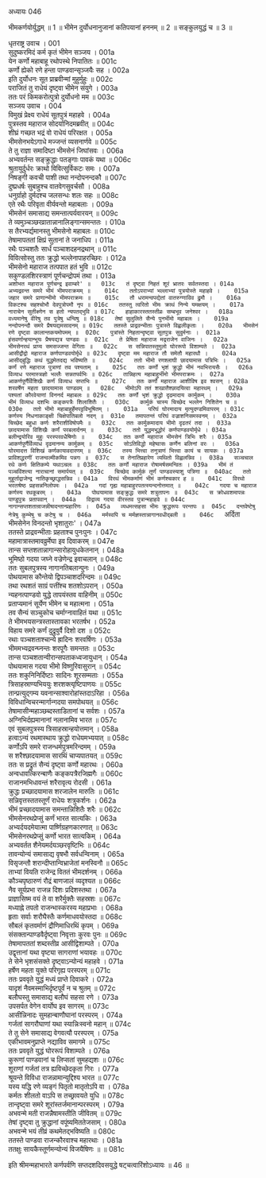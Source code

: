 अध्यायः 046

भीमकर्णयोर्युद्धम् ॥ 1 ॥ भीमेन दुर्योधनानुजानां कतिपयानां हननम् ॥ 2 ॥ सङ्कुलयुद्धं च ॥ 3 ॥

धृतराष्ट्र उवाच ।	001  
सुदुष्करमिदं कर्म कृतं भीमेन सञ्जय ।	001a  
येन कर्णो महाबाहू रथोपस्थे निपातितः ॥	001c  
कर्णो ह्येको रणे हन्ता पाण्डवान्सृञ्जयैः सह ।	002a  
इति दुर्योधनः सूत प्राब्रवीन्मां मुहुर्मुहुः ॥	002c  
पराजितं तु राधेयं दृष्ट्वा भीमेन संयुगे ।	003a  
ततः परं किमकरोत्पुत्रो दुर्योधनो मम ॥	003c  
सञ्जय उवाच ।	004  
विमुखं प्रेक्ष्य राधेयं सूतपुत्रं महाहवे ।	004a  
पुत्रस्तव महाराज सोदर्यानिदमब्रवीत् ॥	004c  
शीघ्रं गच्छत भद्रं वो राधेयं परिरक्षत ।	005a  
भीमसेनभयेऽगाधे मज्जन्तं व्यसनार्णवे ॥	005c  
ते तु राज्ञा समादिष्टा भीमसेनं जिघांसवः ।	006a  
अभ्यवर्तन्त सङ्क्रुद्धाः पतङ्गाः पावकं यथा ॥	006c  
श्रुतायुर्दुर्धरः क्राथो विवित्सुर्विकटः समः ।	007a  
निषङ्गी कवची पाशी तथा नन्दोपनन्दकौ ॥	007c  
दुष्प्रधर्षः सुबाहुश्च वातवेगसुवर्चसौ ।	008a  
धनुर्ग्राहो दुर्मदश्च जलसन्धः शलः सहः ॥	008c  
एते रथैः परिवृता वीर्यवन्तो महाबलाः ।	009a  
भीमसेनं समासाद्य समन्तात्पर्यवारयन् ॥	009c  
ते व्यमुञ्चञ्छरव्रातान्नानालिङ्गान्समन्ततः ।	010a  
स तैरभ्यर्द्यमानस्तु भीमसेनो महाबलः ॥	010c  
तेषामापततां क्षिप्रं सुतानां ते जनाधिप ।	011a  
रथैः पञ्चशतैः सार्धं पञ्चाशदहनद्रथान् ॥	011c  
विवित्सोस्तु ततः क्रुद्धो भल्लेनापाहरच्छिरः ।	012a  
भीमसेनो महाराज तत्पपात हतं भुवि ॥	012c  
सकुण्डलशिरस्त्राणं पूर्णचन्द्रोपमं तथा ।	013a  
`अशोभत महाराज पूर्णचन्द्र इवाम्बरे' ॥	013c  
तं दृष्ट्वा निहतं शूरं भ्रातरः सर्वतस्तदा ।	014a  
अभ्यद्रवन्त समरे भीमं भीमपराक्रमम् ॥	014c  
ततोऽपराभ्यां भल्लाभ्यां पुत्रयोस्ते महाहवे ।	015a  
जहार समरे प्राणान्भीमो भीमपराक्रमः ॥	015c  
तौ धरामन्वपद्येतां वातरुग्णाविव द्रुमौ ।	016a  
विकटश्च सहश्चोभौ देवपुत्रोपमौ नृप ॥	016c  
ततस्तु त्वरितो भीमः क्राथं निन्ये यमक्षयम् ।	017a  
नाराचेन सुतीक्ष्णेन स हतो न्यपतद्भुवि ॥	017c  
हाहाकारस्ततस्तीव्रः सम्बभूव जनेश्वर ।	018a  
वध्यमानेषु वीरेषु तव पुत्रेषु धन्विषु ॥	018c  
तेषां सुलुलिते सैन्ये पुनर्भीमो महाबलः ।	019a  
नन्दोपनन्दौ समरे प्रैषयद्यमसादनम् ॥	019c  
ततस्ते प्राद्रवन्भीताः पुत्रास्ते विह्वलीकृताः ।	020a  
भीमसेनं रणे दृष्ट्वा कालान्तकयमोपमम् ॥	020c  
पुत्रांस्ते निहतान्दृष्ट्वा सूतपुत्रः सुदुर्मनाः ।	021a  
हंसवर्णान्हयान्भूयः प्रैषयद्यत्र पाण्डवः ॥	021c  
ते प्रेषिता महाराज मद्रराजेन वाजिनः ।	022a  
भीमसेनरथं प्राप्य समसज्जन्त वेगिताः ॥	022c  
स सन्निपातस्तुमुलो घोररूपो विशाम्पते ।	023a  
आसीद्रौद्रो महाराज कर्णपाण्डवयोर्मृधे ॥	023c  
दृष्ट्वा मम महाराज तौ समेतौ महारथौ ।	024a  
आसीद्बुद्धिः कथं युद्धमेतदद्य भविष्यति ॥	024c  
ततो भीमो रणश्लाघी छादयामास पत्रिभिः ।	025a  
कर्णं रणे महाराज पुत्राणां तव पश्यताम् ॥	025c  
ततः कर्णो भृशं क्रुद्धो भीमं नवभिरायसैः ।	026a  
विव्याध परमास्त्रज्ञो भल्लैः सन्नतपर्वभिः ॥	026c  
तान्निहत्य महाबाहुर्भीमो भीमपराक्रमः ।	027a  
आकर्णपूर्णैर्विशिखैः कर्णं विव्याध सप्तभिः ॥	027c  
ततः कर्णो महाराज आशीविष इव श्वसन् ।	028a  
शरवर्षेण महता छादयामास पाण्डवम् ॥	028c  
भीमोऽपि ततं शरव्रातैश्छादयित्वा महारथम् ।	029a  
पश्यतां कौरवेयाणां विननर्द महाबलः ॥	029c  
ततः कर्णो भृशं क्रुद्धो दृढमादाय कार्मुकम् ।	030a  
भीमं विव्याध दशभिः कङ्कपत्रैः शिलाशितैः ।	030c  
कार्मुकं चास्य चिच्छेद भल्लेन निशितेन च ॥	030e  
ततो भीमो महाबाहुर्हेमपट्टविभूषितम् ।	031a  
परिघं घोरमादाय मृत्युदण्डमिवापरम् ।	031c  
कर्णस्य निधनाकाङ्क्षी चिक्षेपातिबलो नदन् ॥	031e  
तमापतन्तं परिघं वज्राशनिसमस्वनम् ।	032a  
चिच्छेद बहुधा कर्णः शरैराशीविषोपमैः ॥	032c  
ततः कार्मुकमादाय भीमो दृढतरं तदा ।	033a  
छादयामास विशिखैः कर्णं परबलार्दनम् ॥	033c  
ततो युद्धमभूद्धोरं कर्णपाण्डवयोर्मृधे ।	034a  
बलीन्द्रयोरिव मुहुः परस्परवधैषिणोः ॥	034c  
ततः कर्णो महाराज भीमसेनं त्रिभिः शरैः ।	035a  
आकर्णपूर्णैर्विव्याध दृढमानम्य कार्मुकम् ॥	035c  
सोऽतिविद्धो महेष्वासः कर्णेन बलिनां वरः ।	036a  
घोरमादत्त विशिखं कर्णकायावदारणम् ॥	036c  
तस्य भित्त्वा तनुत्राणं भित्त्वा कायं च सायकः ।	037a  
प्राविशद्धरणीं राजन्वल्मीकमिव पन्नगः ॥	037c  
स तेनातिप्रहारेण व्यथितो विह्वलन्निव ।	038a  
सञ्चचाल रथे कर्णः क्षितिकम्पे यथाऽचलः ॥	038c  
ततः कर्णो महाराज रोषामर्षसमन्वितः ।	039a  
भीमं तं पञ्चविंशत्या नाराचानां समार्पयत् ॥	039c  
चिच्छेद कार्मुकं तूर्णं पाण्डवस्याशु पत्रिणा ॥	040ac  
ततो मुहूर्ताद्राजेन्द्र नातिकृच्छ्राद्धसन्निव ।	041a  
विरथं भीमकर्माणं भीमं कर्णश्चकार ह ॥	041c  
विरथो भरतश्रेष्ठ प्रहसन्ननिलोपमः ।	042a  
गदां गृह्य महाबाहुरपतत्स्यन्दनोत्तमात् ॥	042c  
गदया च महाराज कर्णस्य रथकूबरम् ।	043a  
पोथयामास सङ्क्रुद्धः समरे शत्रुतापनः ॥	043c  
स क्रोधवशमापन्नः पाण्डुपुत्रः प्रतापवान् ।	044a  
विद्राव्य गदया वीरस्तव पुत्रान्महाहवे ॥	044c  
नागान्सप्तशतान्राजन्नीषादन्तान्प्रहारिणः ।	045a  
व्यधमत्सहसा भीमः क्रुद्धरूपः परन्तपः ॥	045c  
दन्तवेष्टेषु नेत्रेषु कुम्भेषु च कटेषु च ।	046a  
मर्मस्वपि च मर्मज्ञस्तान्नागानवधीद्बली ॥	046c  
`अर्दिता भीमसेनेन विनदन्तो भृशातुराः' ।	047a  
ततस्ते प्राद्रवन्भीताः प्रहताश्च पुनःपुनः ।	047c  
महामात्रास्तमावव्रुर्मेघा इव दिवाकरम् ॥	047e  
तान्स सप्तशतान्नागान्सारोहायुधकेतनान् ।	048a  
भूमिष्ठो गदया जघ्ने वज्रेणेन्द्र इवाचलान् ॥	048c  
ततः सुबलपुत्रस्य नागानतिबलान्पुनः ।	049a  
पोथयामास कौन्तेयो द्विपञ्चाशदरिन्दमः ॥	049c  
तथा रथशतं साग्रं पत्तींश्च शतशोऽपरान् ।	050a  
न्यहनत्पाण्डवो युद्धे तापयंस्तव वाहिनीम् ॥	050c  
प्रताप्यमानं सूर्येण भीमेन च महात्मना ।	051a  
तव सैन्यं सञ्चुकोच चर्माग्नावाहितं यथा ॥	051c  
ते भीमभयसन्त्रस्तास्तावका भरतर्षभ ।	052a  
विहाय समरे कर्णं दुद्रुवुर्वै दिशो दश ॥	052c  
रथाः पञ्चशताश्चान्ये ह्रादिनः शरवर्षिणः ।	053a  
भीममभ्यद्रवन्घ्नन्तः शरपूगैः समन्ततः ॥	053c  
तान्स पञ्चशतान्वीरान्सपताकध्वजायुधान् ।	054a  
पोथयामास गदया भीमो विष्णुरिवासुरान् ॥	054c  
ततः शकुनिनिर्दिष्टाः सादिनः शूरसम्मताः ।	055a  
त्रिसाहस्राण्यभिययुः शरशक्त्यृष्टिपाणयः ॥	055c  
तान्प्रत्युद्गम्य यवनान्साश्वारोहांस्तदाऽरिहा ।	056a  
विविधान्विचरन्मार्गान्गदया समपोथयत् ॥	056c  
तेषामासीन्महाञ्छब्दस्ताडितानां च सर्वशः ।	057a  
अग्निभिर्दह्यमानानां नलानामिव भारत ॥	057c  
एवं सुबलपुत्रस्य त्रिसाहस्रान्हयोत्तमान् ।	058a  
हत्वाऽन्यं रथमास्थाय क्रुद्धो राधेयमभ्ययात् ॥	058c  
कर्णोऽपि समरे राजन्धर्मपुत्रमरिन्दमम् ।	059a  
स शरैश्छादयामास सारथिं चाप्यपातयत् ॥	059c  
ततः स प्रद्रुतं सैन्यं दृष्ट्वा कर्णो महारथः ।	060a  
अन्वधावत्किरन्बाणैः कङ्कपत्रैरजिह्मगैः ॥	060c  
राजानमभिधावन्तं शरैरावृत्य रोदसी ।	061a  
क्रुद्धः प्रच्छादयामास शरजालेन मारुतिः ॥	061c  
सन्निवृत्तस्ततस्तूर्णं राधेयः शत्रुकर्शनः ।	062a  
भीमं प्रच्छादयामास समन्तान्निशितैः शरैः ॥	062c  
भीमसेनरथप्रेप्सुं कर्णं भारत सात्यकिः ।	063a  
अभ्यर्दयदमेयात्मा पार्ष्णिग्रहणकारणात् ॥	063c  
भीमसेनरथप्रेप्सुं कर्णो भारत सात्यकिम् ।	064a  
अभ्यवर्तत शैनेयमर्दयञ्छरवृष्टिभिः ॥	064c  
तावन्योन्यं समासाद्य वृषभौ सर्वधन्विनाम् ।	065a  
विसृजन्तौ शरान्दीप्तान्विभ्राजेतां मनस्विनौ ॥	065c  
ताभ्यां वियति राजेन्द्र विततं भीमदर्शनम् ।	066a  
कौञ्चपृष्ठारुणं रौद्रं बाणजालं व्यदृश्यत ॥	066c  
नैव सूर्यप्रभा राजन्न दिशः प्रदिशस्तथा ।	067a  
प्राज्ञासिष्म वयं ते वा शरैर्मुक्तैः सहस्रशः ॥	067c  
मध्याह्ने तपतो राजन्भास्करस्य महाप्रभाः ।	068a  
हृताः सर्वाः शरौघैस्तैः कर्णमाधवयोस्तदा ॥	068c  
सौबलं कृतवर्माणं द्रौणिमाधिरथिं कृपम् ।	069a  
संसक्तान्पाण्डवैर्दृष्ट्वा निवृत्ताः कुरवः पुनः ॥	069c  
तेषामापततां शब्दस्तीव्र आसीद्विशाम्पते ।	070a  
उद्वृत्तानां यथा वृष्ट्या सागराणां भयावहः ॥	070c  
ते सेने भृशसंसक्ते दृष्ट्वाऽन्योन्यं महाहवे ।	071a  
हर्षेण महता युक्ते परिगृह्य परस्परम् ॥	071c  
ततः प्रववृते युद्धं मध्यं प्राप्ते दिवाकरे ।	072a  
यादृशं नैवमस्माभिर्दृष्टपूर्वं न च श्रुतम् ॥	072c  
बलौघस्तु समासाद्य बलौघं सहसा रणे ।	073a  
उपसर्पत वेगेन वार्योघ इव सागरम् ॥	073c  
आसीन्निनादः सुमहान्बाणौघानां परस्परम् ।	074a  
गर्जतां सागरौघाणां यथा स्यान्निःस्वनो महान् ॥	074c  
ते तु सेने समासाद्य वेगवत्यौ परस्परम् ।	075a  
एकीभावमनुप्राप्ते नद्याविव समागमे ॥	075c  
ततः प्रववृते युद्धं घोररूपं विशाम्पते ।	076a  
कुरूणां पाण्डवानां च लिप्सतां सुमहद्यशः ॥	076c  
शूराणां गर्जतां तत्र ह्यविच्छेदकृता गिरः ।	077a  
श्रूयन्ते विविधा राजन्नामान्युद्दिश्य भारत ॥	077c  
यस्य यद्धि रणे व्यङ्गं पितृतो मातृतोऽपि वा ।	078a  
कर्मतः शीलतो वाऽपि स तच्छ्रावयते युधि ॥	078c  
तान्दृष्ट्वा समरे शूरांस्तर्जमानान्परस्परम् ।	079a  
अभवन्मे मती राजन्नैषामस्तीति जीवितम् ॥	079c  
तेषां दृष्ट्वा तु क्रुद्धानां वपूंष्यमिततेजसाम् ।	080a  
अभवन्मे भयं तीव्रं कथमेतद्भविष्यति ॥	080c  
ततस्ते पाण्डवा राजन्कौरवाश्च महारथाः ।	081a  
ततक्षुः सायकैस्तूर्णमन्योन्यं विजयैषिणः ॥ ॥	081c  

इति श्रीमन्महाभारते कर्णपर्वणि सप्तदशदिवसयुद्धे षट्चत्वारिंशोऽध्यायः ॥ 46 ॥
